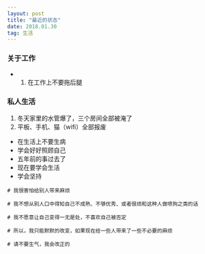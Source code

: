 ```yaml
---
layout: post
title: "最近的状态"
date: 2018.01.30
tag: 生活
---  
```


### 关于工作
- 1. 在工作上不要拖后腿


### 私人生活
1. 冬天家里的水管爆了，三个房间全部被淹了
2. 平板、手机、猫（wifi）全部报废
-  在生活上不要生病
-  学会好好照顾自己
-  五年前的事过去了
-  现在要学会生活
-  学会坚持


```
# 我很害怕给别人带来麻烦

# 我不想从别人口中得知自己不成熟、不够优秀、或者很烦和这种人做喷狗之类的话

# 我不愿意让自己变得一无是处，不喜欢自己被否定

# 所以，我只能默默的改变，如果现在给一些人带来了一些不必要的麻烦

# 请不要生气，我会改正的
```

